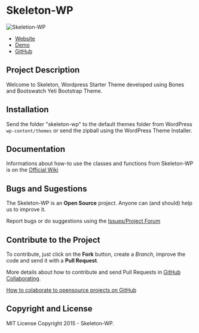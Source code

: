 # Skeleton-WP 

![Skeletion-WP](https://github.com/dkalawadia/Skeleton-WP/blob/master/library/images/logo.png)

* [Website](http://kodehelp.com/skeleton-wp/)
* [Demo](http://kodehelp.com/skeleton-wp/demo)
* [GitHub](https://github.com/kodehelp/Skeleton-WP)

## Project Description ##

Welcome to Skeleton, Wordpress Starter Theme developed using Bones and Bootswatch Yeti Bootstrap Theme.


## Installation ##

Send the folder "skeleton-wp" to the default themes folder from WordPress `wp-content/themes` or send the zipball using the WordPress Theme Installer.

## Documentation ##

Informations about how-to use the classes and functions from Skeleton-WP is on the [Official Wiki](https://github.com/dkalawadia/Skeleton-WP/wiki/)

## Bugs and Sugestions ##

The Skeleton-WP is an **Open Source** project. Anyone can (and should) help us to improve it.

Report bugs or do suggestions using the [Issues/Project Forum](https://github.com/dkalawadia/Skeleton-WP/issues)

## Contribute to the Project ##

To contribute, just click on the **Fork** button, create a *Branch*, improve the code and send it with a **Pull Request**.

More details about how to contribute and send Pull Requests in [GitHub Collaborating](https://help.github.com/categories/63/articles).

[How to colaborate to opensource projects on GitHub](http://www.youtube.com/watch?v=H3olaBo83As)

## Copyright and License ##
MIT License
Copyright 2015 - Skeleton-WP.
